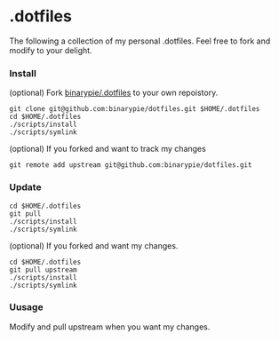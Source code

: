 # .dotfiles
The following a collection of my personal .dotfiles. Feel free to fork and modify to your delight.

### Install
(optional) Fork [binarypie/.dotfiles](/binarypie/dotfiles) to your own repoistory.
```shell
git clone git@github.com:binarypie/dotfiles.git $HOME/.dotfiles
cd $HOME/.dotfiles
./scripts/install
./scripts/symlink
```

(optional) If you forked and want to track my changes
```shell
git remote add upstream git@github.com:binarypie/dotfiles.git
```

### Update
```shell
cd $HOME/.dotfiles
git pull
./scripts/install
./scripts/symlink
```
(optional) If you forked and want my changes.
```shell
cd $HOME/.dotfiles
git pull upstream
./scripts/install
./scripts/symlink
```

### Uusage
Modify and pull upstream when you want my changes.
